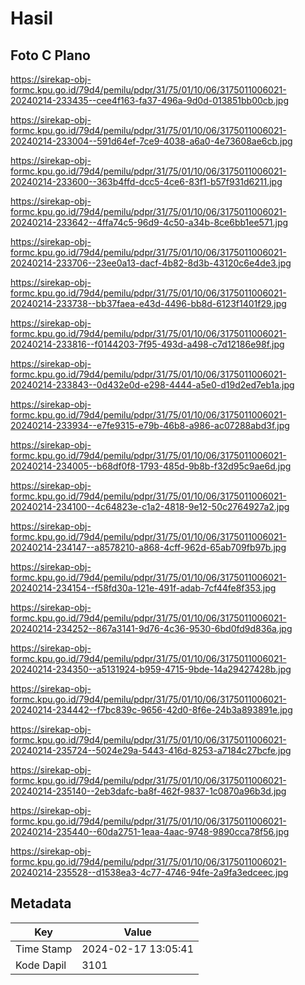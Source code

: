 # Hasil

## Foto C Plano

https://sirekap-obj-formc.kpu.go.id/79d4/pemilu/pdpr/31/75/01/10/06/3175011006021-20240214-233435--cee4f163-fa37-496a-9d0d-013851bb00cb.jpg

https://sirekap-obj-formc.kpu.go.id/79d4/pemilu/pdpr/31/75/01/10/06/3175011006021-20240214-233004--591d64ef-7ce9-4038-a6a0-4e73608ae6cb.jpg

https://sirekap-obj-formc.kpu.go.id/79d4/pemilu/pdpr/31/75/01/10/06/3175011006021-20240214-233600--363b4ffd-dcc5-4ce6-83f1-b57f931d6211.jpg

https://sirekap-obj-formc.kpu.go.id/79d4/pemilu/pdpr/31/75/01/10/06/3175011006021-20240214-233642--4ffa74c5-96d9-4c50-a34b-8ce6bb1ee571.jpg

https://sirekap-obj-formc.kpu.go.id/79d4/pemilu/pdpr/31/75/01/10/06/3175011006021-20240214-233706--23ee0a13-dacf-4b82-8d3b-43120c6e4de3.jpg

https://sirekap-obj-formc.kpu.go.id/79d4/pemilu/pdpr/31/75/01/10/06/3175011006021-20240214-233738--bb37faea-e43d-4496-bb8d-6123f1401f29.jpg

https://sirekap-obj-formc.kpu.go.id/79d4/pemilu/pdpr/31/75/01/10/06/3175011006021-20240214-233816--f0144203-7f95-493d-a498-c7d12186e98f.jpg

https://sirekap-obj-formc.kpu.go.id/79d4/pemilu/pdpr/31/75/01/10/06/3175011006021-20240214-233843--0d432e0d-e298-4444-a5e0-d19d2ed7eb1a.jpg

https://sirekap-obj-formc.kpu.go.id/79d4/pemilu/pdpr/31/75/01/10/06/3175011006021-20240214-233934--e7fe9315-e79b-46b8-a986-ac07288abd3f.jpg

https://sirekap-obj-formc.kpu.go.id/79d4/pemilu/pdpr/31/75/01/10/06/3175011006021-20240214-234005--b68df0f8-1793-485d-9b8b-f32d95c9ae6d.jpg

https://sirekap-obj-formc.kpu.go.id/79d4/pemilu/pdpr/31/75/01/10/06/3175011006021-20240214-234100--4c64823e-c1a2-4818-9e12-50c2764927a2.jpg

https://sirekap-obj-formc.kpu.go.id/79d4/pemilu/pdpr/31/75/01/10/06/3175011006021-20240214-234147--a8578210-a868-4cff-962d-65ab709fb97b.jpg

https://sirekap-obj-formc.kpu.go.id/79d4/pemilu/pdpr/31/75/01/10/06/3175011006021-20240214-234154--f58fd30a-121e-491f-adab-7cf44fe8f353.jpg

https://sirekap-obj-formc.kpu.go.id/79d4/pemilu/pdpr/31/75/01/10/06/3175011006021-20240214-234252--867a3141-9d76-4c36-9530-6bd0fd9d836a.jpg

https://sirekap-obj-formc.kpu.go.id/79d4/pemilu/pdpr/31/75/01/10/06/3175011006021-20240214-234350--a5131924-b959-4715-9bde-14a29427428b.jpg

https://sirekap-obj-formc.kpu.go.id/79d4/pemilu/pdpr/31/75/01/10/06/3175011006021-20240214-234442--f7bc839c-9656-42d0-8f6e-24b3a893891e.jpg

https://sirekap-obj-formc.kpu.go.id/79d4/pemilu/pdpr/31/75/01/10/06/3175011006021-20240214-235724--5024e29a-5443-416d-8253-a7184c27bcfe.jpg

https://sirekap-obj-formc.kpu.go.id/79d4/pemilu/pdpr/31/75/01/10/06/3175011006021-20240214-235140--2eb3dafc-ba8f-462f-9837-1c0870a96b3d.jpg

https://sirekap-obj-formc.kpu.go.id/79d4/pemilu/pdpr/31/75/01/10/06/3175011006021-20240214-235440--60da2751-1eaa-4aac-9748-9890cca78f56.jpg

https://sirekap-obj-formc.kpu.go.id/79d4/pemilu/pdpr/31/75/01/10/06/3175011006021-20240214-235528--d1538ea3-4c77-4746-94fe-2a9fa3edceec.jpg


## Metadata

| Key        | Value               |
| ---------- | ------------------- |
| Time Stamp | 2024-02-17 13:05:41 |
| Kode Dapil | 3101                |



